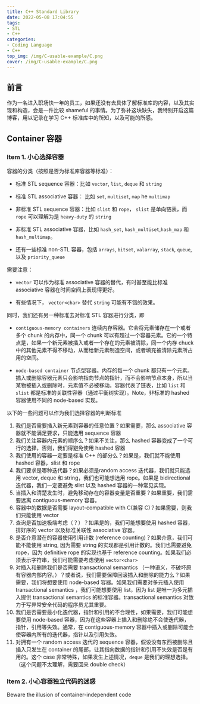 ```yaml
---
title: C++ Standard Library
date: 2022-05-08 17:04:55
tags:
- STL
- C++
categories:
- Coding Language
- C++
top_img: /img/C-usable-example/C.png
cover: /img/C-usable-example/C.png
---
```


## 前言

作为一名进入职场快一年的员工，如果还没有去具体了解标准库的内容，以及其实现和构造，会是一件比较 shameful 的事情。为了弥补这块缺失，我特别开启这篇博客，用以记录在学习 C++ 标准库中的所知，以及可能的所感。

## Container 容器

### Item 1. 小心选择容器

容器的分类（按照是否为标准库容器等标准）：

- 标准 STL sequence 容器：比如 `vector`, `list`, `deque` 和 `string`

- 标准 STL associative 容器： 比如 `set`, `multiset`, `map` he `multimap`

- 非标准 STL sequence 容器：比如 `slist` 和 `rope`， `slist` 是单向链表，而 `rope` 可以理解为是 `heavy-duty` 的 `string`

- 非标准 STL associative 容器，比如 `hash_set`, `hash_multiset`,`hash_map` 和 `hash_multimap`。

- 还有一些标准 non-STL 容器，包括 `arrays`, `bitset`, `valarray`, `stack`, `queue`, 以及 `priority_queue`

需要注意：

- `vector` 可以作为标准 associative 容器的替代，有时甚至能比标准 associative 容器在时间空间上表现得更好。

- 有些情况下， `vector<char>` 替代 `string` 可能有不错的效果。

同时，我们还有另一种标准去对标准 STL 容器进行分类，即

- `contiguous-memory containers` 连续内存容器。它会将元素储存在一个或者多个 chunk 的内存中，同一个 chunk 可以有超过一个容器元素。它的一个特点是，如果一个新元素被插入或者一个存在的元素被清除，同一个内存 chuck 中的其他元素不得不移动，从而给新元素制造空间，或者填充被清除元素所占用的空间。

- `node-based container` 节点型容器。内存的每一个 chunk 都只有一个元素。插入或删除容器元素只会影响指向节点的指针，而不会影响节点本身，所以当某物被插入或删除时，元素值不必被移动。容器代表了链表，比如 `list` 和 `slist` 都是标准的关联性容器（通过平衡树实现）。Note，非标准的 hashed 容器使用不同的 node-based 实现。

以下的一些问题可以作为我们选择容器的判断标准

1. 我们是否需要插入新元素到容器的任意位置？如果需要，那么 associative 容器就不能满足要求，只能选用 sequence 容器
2. 我们关注容器内元素的顺序么？如果不关注，那么 hashed 容器变成了一个可行的选择，否则，我们得避免使用 hashed 容器
3. 我们使用的容器一定要是标准 C++ 的部分么？如果是，我们就不能使用 hashed 容器，slist 和 rope
4. 我们要求是哪种迭代器？如果必须是random access 迭代器，我们就只能选用 vector, deque 和 string，我们也可能想选用 rope。如果是 bidirectional 迭代器，我们一定要避免 slist 以及 hashed 容器的一种常见实现。
5. 当插入和清楚发生时，避免移动存在的容器变量是否重要？如果重要，我们需要远离 contiguous-memory 容器。
6. 容器中的数据是否需要 layout-compatible with C(兼容 C)？如果需要，则我们只能使用 vector
7. 查询是否加速极端考虑（？）？如果是的，我们可能想要使用 hashed 容器，排好序的 vector 以及标准关联性 associative 容器。
8. 是否介意潜在的容器使用引用计数 (reference counting)？如果介意，我们可能不能使用 string, 因为需要 string 的实现都是引用计数的。我们也需要避免 rope，因为 definitive rope 的实现也基于 reference counting。如果我们必须表示字符串，我们可能需要考虑使用 `vector<char>`
9. 对插入和删除我们是否需要 transactional semantics （一种语义，不破坏原有容器内部内容。）？或者说，我们需要保障回滚插入和删除的能力么？如果需要，我们将想要使用 node-based 容器。如果我们需要对多元插入使用 transactional semantics ，我们可能想要使用 list，因为 list 是唯一为多元插入提供 transactional semantics 的标准容器。transactional semantics 对致力于写异常安全代码的程序员尤其重要。
10. 我们是否需要最小化迭代器，指针和引用的不合理性，如果需要，我们可能想要使用 node-based 容器，因为在这些容器上插入和删除绝不会使迭代器，指针，引用等失效。通常，在 contiguous-memory 容器中插入或删除可能会使容器内所有的迭代器，指针以及引用失效。
11. 对拥有一个 random access 迭代的 sequence 容器，假设没有东西被删除且插入只发生在 container 的尾部，让其指向数据的指针和引用不失效是否是有用的。这个 case 非常特殊，如果发生上述情况，`deque` 是我们的理想选择。（这个问题不太理解，需要回来 double check）

### Item 2. 小心容器独立代码的迷惑

Beware the illusion of container-independent code
